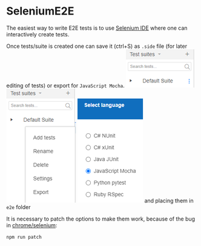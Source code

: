# SeleniumE2E

The easiest way to write E2E tests is to use [Selenium IDE](https://www.selenium.dev/selenium-ide/) where one can interactively create tests.

Once tests/suite is created one can save it (ctrl+S) as `.side` file (for later editing of tests) or export for `JavaScript Mocha`.
![Step 1](image.png)
![Step 2](image-1.png)
![Step 3](image-2.png)
and placing them in `e2e` folder

It is necessary to patch the options to make them work, because of the bug in [chrome/selenium](https://bugs.chromium.org/p/chromedriver/issues/detail?id=4403#c35):

```sh
npm run patch
```


